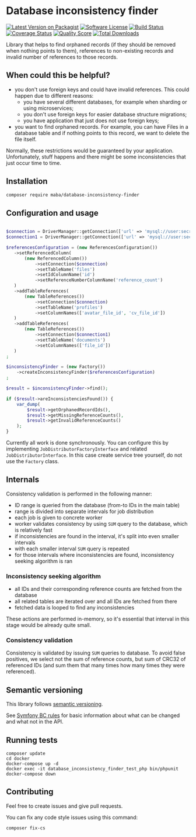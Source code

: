# Database inconsistency finder

[![Latest Version on Packagist][ico-version]][link-packagist]
[![Software License][ico-license]](LICENSE.md)
[![Build Status][ico-travis]][link-travis]
[![Coverage Status][ico-scrutinizer]][link-scrutinizer]
[![Quality Score][ico-code-quality]][link-code-quality]
[![Total Downloads][ico-downloads]][link-downloads]

Library that helps to find orphaned records (if they should be removed when nothing points to them),
references to non-existing records and invalid number of references to those records.

## When could this be helpful?

- you don't use foreign keys and could have invalid references. This could happen due to different reasons:
  - you have several different databases, for example when sharding or using microservices;
  - you don't use foreign keys for easier database structure migrations;
  - you have application that just does not use foreign keys;
- you want to find orphaned records. For example, you can have Files in a database table and if nothing
points to this record, we want to delete the file itself.

Normally, these restrictions would be guaranteed by your application. Unfortunately, stuff happens and
there might be some inconsistencies that just occur time to time.

## Installation

```bash
composer require maba/database-inconsistency-finder
```

## Configuration and usage

```php

$connection = DriverManager::getConnection(['url' => 'mysql://user:secret@localhost/mydb']);
$connection1 = DriverManager::getConnection(['url' => 'mysql://user:secret@db.example.org/otherdb']);

$referencesConfiguration = (new ReferencesConfiguration())
   ->setReferencedColumn(
       (new ReferencedColumn())
           ->setConnection($connection)
           ->setTableName('files')
           ->setIdColumnName('id')
           ->setReferenceNumberColumnName('reference_count')
   )
   ->addTableReferences(
       (new TableReferences())
           ->setConnection($connection)
           ->setTableName('profiles')
           ->setColumnNames(['avatar_file_id', 'cv_file_id'])
   )
   ->addTableReferences(
       (new TableReferences())
           ->setConnection($connection1)
           ->setTableName('documents')
           ->setColumnNames(['file_id'])
   )
;

$inconsistencyFinder = (new Factory())
    ->createInconsistencyFinder($referencesConfiguration)
;

$result = $inconsistencyFinder->find();

if ($result->areInconsistenciesFound()) {
    var_dump(
        $result->getOrphanedRecordIds(),
        $result->getMissingReferenceCounts(),
        $result->getInvalidReferenceCounts()
    );
}

```

Currently all work is done synchronously. You can configure this by implementing
`JobDistributorFactoryInterface` and related `JobDistributorInterface`. In this case create service tree yourself,
do not use the `Factory` class.

## Internals

Consistency validation is performed in the following manner:
- ID range is queried from the database (from-to IDs in the main table)
- range is divided into separate intervals for job distribution
- each job is given to concrete worker
- worker validates consistency by using `SUM` query to the database, which is relatively fast
- if inconsistencies are found in the interval, it's split into even smaller intervals
- with each smaller interval `SUM` query is repeated
- for those intervals where inconsistencies are found, inconsistency seeking algorithm is ran

### Inconsistency seeking algorithm

- all IDs and their corresponding reference counts are fetched from the database
- all related tables are iterated over and all IDs are fetched from there
- fetched data is looped to find any inconsistencies

These actions are performed in-memory, so it's essential that interval in this stage would be already quite small.

### Consistency validation

Consistency is validated by issuing `SUM` queries to database. To avoid false positives, we select not the sum
of reference counts, but sum of CRC32 of referenced IDs (and sum them that many times how many times they were 
referenced).

## Semantic versioning

This library follows [semantic versioning](http://semver.org/spec/v2.0.0.html).

See [Symfony BC rules](http://symfony.com/doc/current/contributing/code/bc.html) for basic
information about what can be changed and what not in the API.

## Running tests

```
composer update
cd docker
docker-compose up -d
docker exec -it database_inconsistency_finder_test_php bin/phpunit
docker-compose down
```

## Contributing

Feel free to create issues and give pull requests.

You can fix any code style issues using this command:
```
composer fix-cs
```

[ico-version]: https://img.shields.io/packagist/v/maba/database-inconsistency-finder.svg?style=flat-square
[ico-license]: https://img.shields.io/badge/license-MIT-brightgreen.svg?style=flat-square
[ico-travis]: https://img.shields.io/travis/maba/database-inconsistency-finder/master.svg?style=flat-square
[ico-scrutinizer]: https://img.shields.io/scrutinizer/coverage/g/maba/database-inconsistency-finder.svg?style=flat-square
[ico-code-quality]: https://img.shields.io/scrutinizer/g/maba/database-inconsistency-finder.svg?style=flat-square
[ico-downloads]: https://img.shields.io/packagist/dt/maba/database-inconsistency-finder.svg?style=flat-square

[link-packagist]: https://packagist.org/packages/maba/database-inconsistency-finder
[link-travis]: https://travis-ci.org/maba/database-inconsistency-finder
[link-scrutinizer]: https://scrutinizer-ci.com/g/maba/database-inconsistency-finder/code-structure
[link-code-quality]: https://scrutinizer-ci.com/g/maba/database-inconsistency-finder
[link-downloads]: https://packagist.org/packages/maba/database-inconsistency-finder
